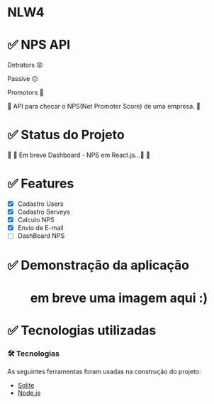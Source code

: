 
# NLW4


 # ✅ NPS API 
 
   Detrators 😡
   
   Passive   😐
   
   Promotors 🤩
 
   🚀 API para checar o NPS(Net Promoter Score) de uma empresa. 🚀

# ✅ Status do Projeto


🚧  🚀 Em breve Dashboard - NPS em React.js...🚀  🚧



#  ✅ Features

- [x] Cadastro Users
- [x] Cadastro Serveys
- [x] Calculo NPS
- [x] Envio de E-mail  
- [ ] DashBoard NPS 

# ✅ Demonstração da aplicação

<h1 align="center">
  em breve uma imagem aqui :)
</h1>






# ✅ Tecnologias utilizadas

### 🛠 Tecnologias

As seguintes ferramentas foram usadas na construção do projeto:

- [Sqlite](https://www.sqlite.org/index.html)
- [Node.js](https://nodejs.org/en/)


<Div style{alingnItems: 'center'}> 

</Div>


 

